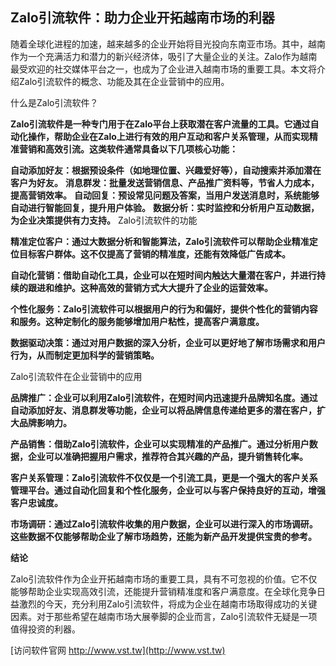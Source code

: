 ## **Zalo引流软件：助力企业开拓越南市场的利器**

随着全球化进程的加速，越来越多的企业开始将目光投向东南亚市场。其中，越南作为一个充满活力和潜力的新兴经济体，吸引了大量企业的关注。Zalo作为越南最受欢迎的社交媒体平台之一，也成为了企业进入越南市场的重要工具。本文将介绍Zalo引流软件的概念、功能及其在企业营销中的应用。

什么是Zalo引流软件？

**Zalo引流软件是一种专门用于在Zalo平台上获取潜在客户流量的工具。它通过自动化操作，帮助企业在Zalo上进行有效的用户互动和客户关系管理，从而实现精准营销和高效引流。这类软件通常具备以下几项核心功能：**

**自动添加好友：根据预设条件（如地理位置、兴趣爱好等），自动搜索并添加潜在客户为好友。**
**消息群发：批量发送营销信息、产品推广资料等，节省人力成本，提高营销效率。**
**自动回复：预设常见问题及答案，当用户发送消息时，系统能够自动进行智能回复，提升用户体验。**
**数据分析：实时监控和分析用户互动数据，为企业决策提供有力支持。**
Zalo引流软件的功能

**精准定位客户：通过大数据分析和智能算法，Zalo引流软件可以帮助企业精准定位目标客户群体。这不仅提高了营销的精准度，还能有效降低广告成本。**

**自动化营销：借助自动化工具，企业可以在短时间内触达大量潜在客户，并进行持续的跟进和维护。这种高效的营销方式大大提升了企业的运营效率。**

**个性化服务：Zalo引流软件可以根据用户的行为和偏好，提供个性化的营销内容和服务。这种定制化的服务能够增加用户粘性，提高客户满意度。**

**数据驱动决策：通过对用户数据的深入分析，企业可以更好地了解市场需求和用户行为，从而制定更加科学的营销策略。**

Zalo引流软件在企业营销中的应用

**品牌推广：企业可以利用Zalo引流软件，在短时间内迅速提升品牌知名度。通过自动添加好友、消息群发等功能，企业可以将品牌信息传递给更多的潜在客户，扩大品牌影响力。**

**产品销售：借助Zalo引流软件，企业可以实现精准的产品推广。通过分析用户数据，企业可以准确把握用户需求，推荐符合其兴趣的产品，提升销售转化率。**

**客户关系管理：Zalo引流软件不仅仅是一个引流工具，更是一个强大的客户关系管理平台。通过自动化回复和个性化服务，企业可以与客户保持良好的互动，增强客户忠诚度。**

**市场调研：通过Zalo引流软件收集的用户数据，企业可以进行深入的市场调研。这些数据不仅能够帮助企业了解市场趋势，还能为新产品开发提供宝贵的参考。**

**结论**

Zalo引流软件作为企业开拓越南市场的重要工具，具有不可忽视的价值。它不仅能够帮助企业实现高效引流，还能提升营销精准度和客户满意度。在全球化竞争日益激烈的今天，充分利用Zalo引流软件，将成为企业在越南市场取得成功的关键因素。对于那些希望在越南市场大展拳脚的企业而言，Zalo引流软件无疑是一项值得投资的利器。


[访问软件官网 http://www.vst.tw](http://www.vst.tw)
